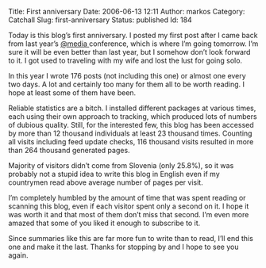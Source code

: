 Title: First anniversary
Date: 2006-06-13 12:11
Author: markos
Category: Catchall
Slug: first-anniversary
Status: published
Id: 184

<div>
 <p>
  Today is this blog’s first anniversary. I posted my first post after I came back from last year’s
  <a href="http://www.vivabit.com/atmedia/">
   @media
  </a>
  conference, which is where I’m going tomorrow. I’m sure it will be even better than last year, but I somehow don’t look forward to it. I got used to traveling with my wife and lost the lust for going solo.
 </p>
 <p>
  In this year I wrote 176 posts (not including this one) or almost one every two days. A lot and certainly too many for them all to be worth reading. I hope at least some of them have been.
 </p>
 <p>
  Reliable statistics are a bitch. I installed different packages at various times, each using their own approach to tracking, which produced lots of numbers of dubious quality. Still, for the interested few, this blog has been accessed by more than 12 thousand individuals at least 23 thousand times. Counting all visits including feed update checks, 116 thousand visits resulted in more than 264 thousand generated pages.
 </p>
 <p>
  Majority of visitors didn’t come from Slovenia (only 25.8%), so it was probably not a stupid idea to write this blog in English even if my countrymen read above average number of pages per visit.
 </p>
 <p>
  I’m completely humbled by the amount of time that was spent reading or scanning this blog, even if each visitor spent only a second on it. I hope it was worth it and that most of them don’t miss that second. I’m even more amazed that some of you liked it enough to subscribe to it.
 </p>
 <p>
  Since summaries like this are far more fun to write than to read, I’ll end this one and make it the last. Thanks for stopping by and I hope to see you again.
 </p>
</div>
